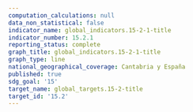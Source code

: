 ```yaml
---
computation_calculations: null
data_non_statistical: false
indicator_name: global_indicators.15-2-1-title
indicator_number: 15.2.1
reporting_status: complete
graph_title: global_indicators.15-2-1-title
graph_type: line
national_geographical_coverage: Cantabria y España
published: true
sdg_goal: '15'
target_name: global_targets.15-2-title
target_id: '15.2'
---
```

